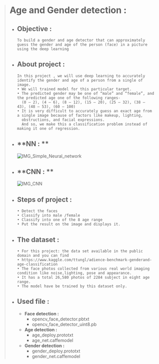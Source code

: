 > # **Age and Gender detection :** 
>
> - ## **Objective :**
>       To build a gender and age detector that can approximately guess the gender and age of the person (face) in a picture 
>       using the deep learning
> - ## **About project :**
>       In this project , we will use deep learning to accurately identify the gender and age of a person from a single of image.
>       • We will trained model for this particular target.
>       • The predicted gender may be one of “male” and “female”, and the predicted age one of the following ranges- 
>         (0 – 2), (4 – 6), (8 – 12), (15 – 20), (25 – 32), (38 – 43), (48 – 53), (60 – 100)
>       • It is very difficult to accurately guess an exact age from a single image because of factors like makeup, lighting, 
>         obstructions, and facial expressions. 
>         And so, we make this a classification problem instead of making it one of regression.
> - ## **NN : **
>   ![IMG_Simple_Neural_network](https://user-images.githubusercontent.com/91953148/209838835-7dac35ef-22cf-4612-b291-4b3cd396c9f8.png)
> - ## **CNN : **
>   ![IMG_CNN](https://user-images.githubusercontent.com/91953148/209839369-4a40b8a6-5ac0-4900-b7f0-d4c6c57b3511.png)
> - ## **Steps of project :**
>       • Detect the faces
>       • Classify into male /female
>       • Classify into one of the 8 age range
>       • Put the result on the image and displays it.
> - ## **The dataset :**
>       • For this project: the data set available in the public domain and you can find
>       • https://www.kaggle.com/ttungl/adience-benchmark-genderand-age-classification
>       • The face photos collected from various real world imaging condition like noise,lighting, pose and appearance.
>       • It has a total 26,580 photos of 2284 subject in eight age range.
>       • The model have be trained by this dataset only.
> - ## **Used file :**
>      - **Face detection :**
>          -  opencv_face_detector.pbtxt
>          -  opencv_face_detector_uint8.pb
>      -  **Age detection :**
>          -  age_deploy.prototxt
>          -  age_net.caffemodel
>      -  **Gender detection :**
>          -  gender_deploy.prototxt
>          -  gender_net.caffemodel
>
